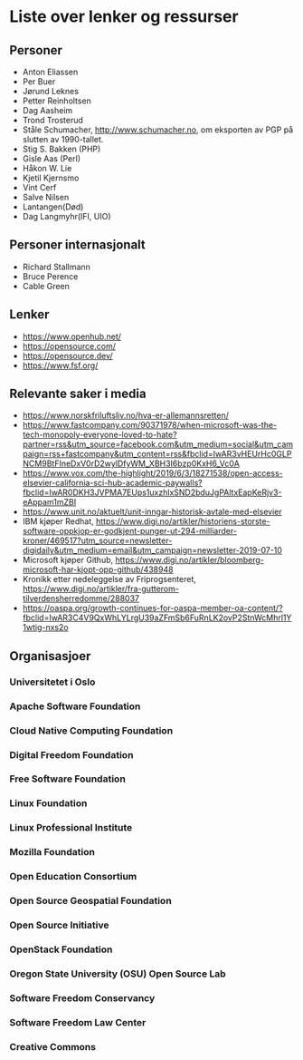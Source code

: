 
# Liste over lenker og ressurser

## Personer
* Anton Eliassen
* Per Buer
* Jørund Leknes
* Petter Reinholtsen
* Dag Aasheim
* Trond Trosterud
* Ståle Schumacher, http://www.schumacher.no, om eksporten av PGP på slutten av 1990-tallet.
* Stig S. Bakken (PHP)
* Gisle Aas (Perl)
* Håkon W. Lie
* Kjetil Kjernsmo
* Vint Cerf
* Salve Nilsen
* Lantangen(Død)
* Dag Langmyhr(IFI, UIO)

## Personer internasjonalt
* Richard Stallmann
* Bruce Perence
* Cable Green


## Lenker
* https://www.openhub.net/
* https://opensource.com/
* https://opensource.dev/
* https://www.fsf.org/


## Relevante saker i media
* https://www.norskfriluftsliv.no/hva-er-allemannsretten/
* https://www.fastcompany.com/90371978/when-microsoft-was-the-tech-monopoly-everyone-loved-to-hate?partner=rss&utm_source=facebook.com&utm_medium=social&utm_campaign=rss+fastcompany&utm_content=rss&fbclid=IwAR3vHEUrHc0GLPNCM9BtFIneDxV0rD2wylDfyWM_XBH3I6bzp0KxH6_Vc0A
* https://www.vox.com/the-highlight/2019/6/3/18271538/open-access-elsevier-california-sci-hub-academic-paywalls?fbclid=IwAR0DKH3JVPMA7EUps1uxzhlxSND2bduJgPAltxEapKeRjv3-eAppam1mZBI
* https://www.unit.no/aktuelt/unit-inngar-historisk-avtale-med-elsevier
* IBM kjøper Redhat, https://www.digi.no/artikler/historiens-storste-software-oppkjop-er-godkjent-punger-ut-294-milliarder-kroner/469517?utm_source=newsletter-digidaily&utm_medium=email&utm_campaign=newsletter-2019-07-10
* Microsoft kjøper Github, https://www.digi.no/artikler/bloomberg-microsoft-har-kjopt-opp-github/438948
* Kronikk etter nedeleggelse av Friprogsenteret, https://www.digi.no/artikler/fra-gutterom-tilverdensherredomme/288037
* https://oaspa.org/growth-continues-for-oaspa-member-oa-content/?fbclid=IwAR3C4V9QxWhLYLrgU39aZFmSb6FuRnLK2ovP2StnWcMhrl1Y1wtig-nxs2o


## Organisasjoer
### Universitetet i Oslo
### Apache Software Foundation
### Cloud Native Computing Foundation
### Digital Freedom Foundation
### Free Software Foundation
### Linux Foundation
### Linux Professional Institute
### Mozilla Foundation
### Open Education Consortium
### Open Source Geospatial Foundation
### Open Source Initiative
### OpenStack Foundation
### Oregon State University (OSU) Open Source Lab
### Software Freedom Conservancy
### Software Freedom Law Center
### Creative Commons
